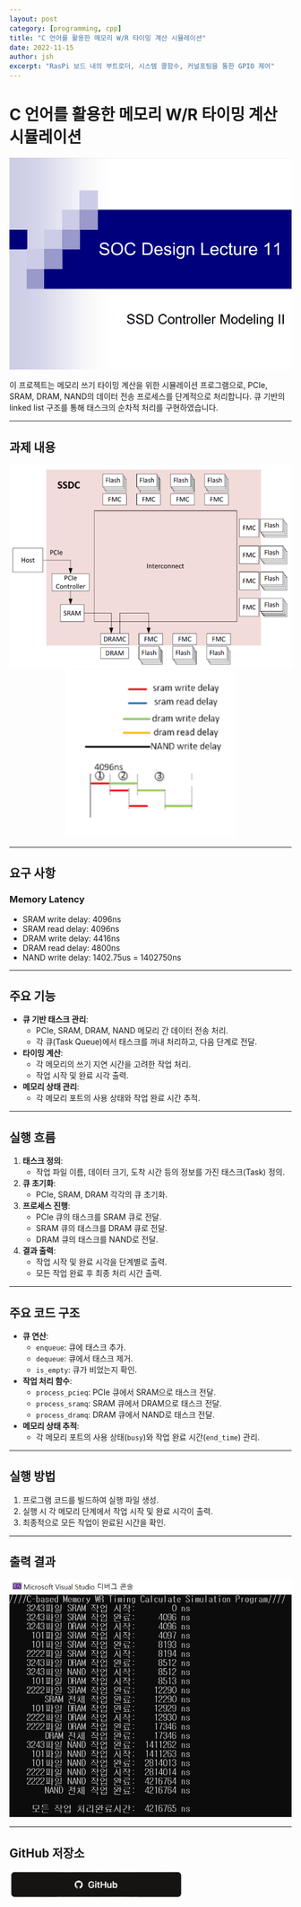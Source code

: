 ```yaml
---
layout: post
category: [programming, cpp]
title: "C 언어를 활용한 메모리 W/R 타이밍 계산 시뮬레이션"
date: 2022-11-15
author: jsh
excerpt: "RasPi 보드 내의 부트로더, 시스템 콜함수, 커널포팅을 통한 GPIO 제어"
---
```


# C 언어를 활용한 메모리 W/R 타이밍 계산 시뮬레이션

<div style="text-align: center;">
<a href="/assets/img/posts/soc1.png" data-lity>
  <img src="/assets/img/posts/soc1.png" style="width: auto; max-height: 500px;" />
</a>
</div>

이 프로젝트는 메모리 쓰기 타이밍 계산을 위한 시뮬레이션 프로그램으로, PCIe, SRAM, DRAM, NAND의 데이터 전송 프로세스를 단계적으로 처리합니다. 큐 기반의 linked list 구조를 통해 태스크의 순차적 처리를 구현하였습니다.

---

## 과제 내용

<div style="text-align: center;">
<a href="/assets/img/posts/memory2.png" data-lity>
  <img src="/assets/img/posts/memory2.png" style="width: auto; max-height: 500px;" />
</a>
</div>

<div style="text-align: center;">
<a href="/assets/img/posts/soc2.png" data-lity>
  <img src="/assets/img/posts/soc2.png" style="width: auto; max-height: 500px;" />
</a>
</div>

---

## 요구 사항

### Memory Latency

- SRAM write delay: 4096ns
- SRAM read delay: 4096ns
- DRAM write delay: 4416ns
- DRAM read delay: 4800ns
- NAND write delay: 1402.75us = 1402750ns

---

## 주요 기능

- **큐 기반 태스크 관리**:
  - PCIe, SRAM, DRAM, NAND 메모리 간 데이터 전송 처리.
  - 각 큐(Task Queue)에서 태스크를 꺼내 처리하고, 다음 단계로 전달.
- **타이밍 계산**:
  - 각 메모리의 쓰기 지연 시간을 고려한 작업 처리.
  - 작업 시작 및 완료 시각 출력.
- **메모리 상태 관리**:
  - 각 메모리 포트의 사용 상태와 작업 완료 시간 추적.

---

## 실행 흐름

1. **태스크 정의**:
   - 작업 파일 이름, 데이터 크기, 도착 시간 등의 정보를 가진 태스크(Task) 정의.
2. **큐 초기화**:
   - PCIe, SRAM, DRAM 각각의 큐 초기화.
3. **프로세스 진행**:
   - PCIe 큐의 태스크를 SRAM 큐로 전달.
   - SRAM 큐의 태스크를 DRAM 큐로 전달.
   - DRAM 큐의 태스크를 NAND로 전달.
4. **결과 출력**:
   - 작업 시작 및 완료 시각을 단계별로 출력.
   - 모든 작업 완료 후 최종 처리 시간 출력.

---

## 주요 코드 구조

- **큐 연산**:
  - `enqueue`: 큐에 태스크 추가.
  - `dequeue`: 큐에서 태스크 제거.
  - `is_empty`: 큐가 비었는지 확인.
- **작업 처리 함수**:
  - `process_pcieq`: PCIe 큐에서 SRAM으로 태스크 전달.
  - `process_sramq`: SRAM 큐에서 DRAM으로 태스크 전달.
  - `process_dramq`: DRAM 큐에서 NAND로 태스크 전달.
- **메모리 상태 추적**:
  - 각 메모리 포트의 사용 상태(`busy`)와 작업 완료 시간(`end_time`) 관리.

---

## 실행 방법

1. 프로그램 코드를 빌드하여 실행 파일 생성.
2. 실행 시 각 메모리 단계에서 작업 시작 및 완료 시각이 출력.
3. 최종적으로 모든 작업이 완료된 시간을 확인.

---

## 출력 결과

<div style="text-align: center;">
<a href="/assets/img/posts/memory_result.png" data-lity>
  <img src="/assets/img/posts/memory_result.png" style="width: auto; max-height: 500px;" />
</a>
</div>

---

## GitHub 저장소

<div class='sx-button'>
  <a href='https://github.com/radon99/radon99.github.io/tree/main/projects/MemoryWRTimingCalculation' target="_blank">
    <img src='/assets/img/icons/github.png' style="width: auto; max-height: 50px;" />
  </a>
</div>


